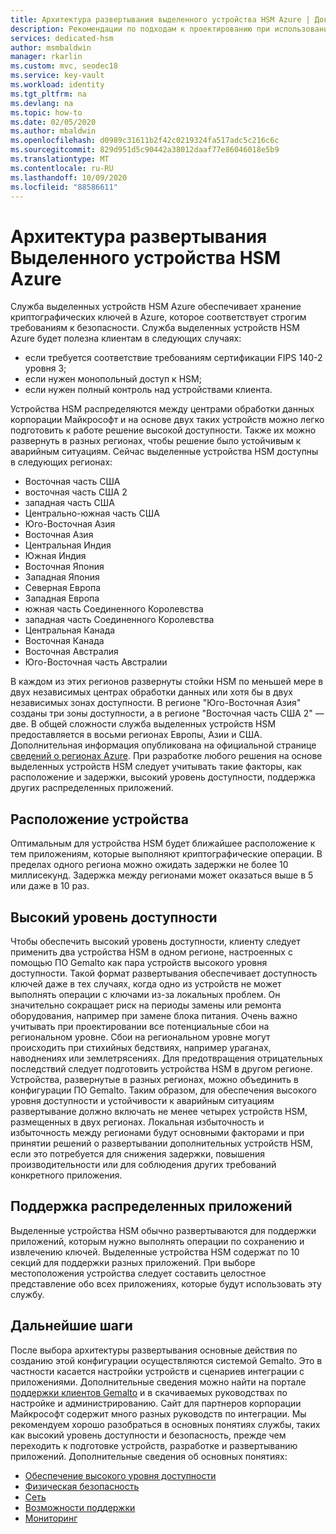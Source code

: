 ```yaml
---
title: Архитектура развертывания выделенного устройства HSM Azure | Документация Майкрософт
description: Рекомендации по подходам к проектированию при использовании выделенного устройства HSM Azure как составной части архитектуры приложения
services: dedicated-hsm
author: msmbaldwin
manager: rkarlin
ms.custom: mvc, seodec18
ms.service: key-vault
ms.workload: identity
ms.tgt_pltfrm: na
ms.devlang: na
ms.topic: how-to
ms.date: 02/05/2020
ms.author: mbaldwin
ms.openlocfilehash: d0989c31611b2f42c0219324fa517adc5c216c6c
ms.sourcegitcommit: 829d951d5c90442a38012daaf77e86046018e5b9
ms.translationtype: MT
ms.contentlocale: ru-RU
ms.lasthandoff: 10/09/2020
ms.locfileid: "88586611"
---
```

# <a name="azure-dedicated-hsm-deployment-architecture"></a>Архитектура развертывания Выделенного устройства HSM Azure

Служба выделенных устройств HSM Azure обеспечивает хранение криптографических ключей в Azure, которое соответствует строгим требованиям к безопасности. Служба выделенных устройств HSM Azure будет полезна клиентам в следующих случаях:

* если требуется соответствие требованиям сертификации FIPS 140-2 уровня 3;
* если нужен монопольный доступ к HSM;
* если нужен полный контроль над устройствами клиента.

Устройства HSM распределяются между центрами обработки данных корпорации Майкрософт и на основе двух таких устройств можно легко подготовить к работе решение высокой доступности. Также их можно развернуть в разных регионах, чтобы решение было устойчивым к аварийным ситуациям. Сейчас выделенные устройства HSM доступны в следующих регионах:

* Восточная часть США
* восточная часть США 2
* западная часть США
* Центрально-южная часть США
* Юго-Восточная Азия
* Восточная Азия
* Центральная Индия
* Южная Индия
* Восточная Япония
* Западная Япония
* Северная Европа
* Западная Европа
* южная часть Соединенного Королевства
* западная часть Соединенного Королевства
* Центральная Канада
* Восточная Канада
* Восточная Австралия
* Юго-Восточная часть Австралии

В каждом из этих регионов развернуты стойки HSM по меньшей мере в двух независимых центрах обработки данных или хотя бы в двух независимых зонах доступности. В регионе "Юго-Восточная Азия" созданы три зоны доступности, а в регионе "Восточная часть США 2" — две. В общей сложности служба выделенных устройств HSM предоставляется в восьми регионах Европы, Азии и США. Дополнительная информация опубликована на официальной странице [сведений о регионах Azure](https://azure.microsoft.com/global-infrastructure/regions/).
При разработке любого решения на основе выделенных устройств HSM следует учитывать такие факторы, как расположение и задержки, высокий уровень доступности, поддержка других распределенных приложений.

## <a name="device-location"></a>Расположение устройства

Оптимальным для устройства HSM будет ближайшее расположение к тем приложениям, которые выполняют криптографические операции. В пределах одного региона можно ожидать задержки не более 10 миллисекунд. Задержка между регионами может оказаться выше в 5 или даже в 10 раз.

## <a name="high-availability"></a>Высокий уровень доступности

Чтобы обеспечить высокий уровень доступности, клиенту следует применить два устройства HSM в одном регионе, настроенных с помощью ПО Gemalto как пара устройств высокого уровня доступности. Такой формат развертывания обеспечивает доступность ключей даже в тех случаях, когда одно из устройств не может выполнять операции с ключами из-за локальных проблем. Он значительно сокращает риск на периоды замены или ремонта оборудования, например при замене блока питания. Очень важно учитывать при проектировании все потенциальные сбои на региональном уровне. Сбои на региональном уровне могут происходить при стихийных бедствиях, например ураганах, наводнениях или землетрясениях. Для предотвращения отрицательных последствий следует подготовить устройства HSM в другом регионе. Устройства, развернутые в разных регионах, можно объединить в конфигурации ПО Gemalto. Таким образом, для обеспечения высокого уровня доступности и устойчивости к аварийным ситуациям развертывание должно включать не менее четырех устройств HSM, размещенных в двух регионах. Локальная избыточность и избыточность между регионами будут основными факторами и при принятии решений о развертывании дополнительных устройств HSM, если это потребуется для снижения задержки, повышения производительности или для соблюдения других требований конкретного приложения.

## <a name="distributed-application-support"></a>Поддержка распределенных приложений

Выделенные устройства HSM обычно развертываются для поддержки приложений, которым нужно выполнять операции по сохранению и извлечению ключей. Выделенные устройства HSM содержат по 10 секций для поддержки разных приложений. При выборе местоположения устройства следует составить целостное представление обо всех приложениях, которые будут использовать эту службу.

## <a name="next-steps"></a>Дальнейшие шаги

После выбора архитектуры развертывания основные действия по созданию этой конфигурации осуществляются системой Gemalto. Это в частности касается настройки устройств и сценариев интеграции с приложениями. Дополнительные сведения можно найти на портале [поддержки клиентов Gemalto](https://supportportal.gemalto.com/csm/) и в скачиваемых руководствах по настройке и администрированию. Сайт для партнеров корпорации Майкрософт содержит много разных руководств по интеграции.
Мы рекомендуем хорошо разобраться в основных понятиях службы, таких как высокий уровень доступности и безопасность, прежде чем переходить к подготовке устройств, разработке и развертыванию приложений.
Дополнительные сведения об основных понятиях:

* [Обеспечение высокого уровня доступности](high-availability.md)
* [Физическая безопасность](physical-security.md)
* [Сеть](networking.md)
* [Возможности поддержки](supportability.md)
* [Мониторинг](monitoring.md)
